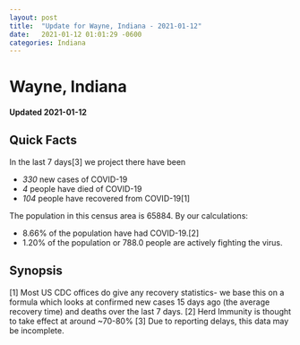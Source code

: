 ```yaml
---
layout: post
title:  "Update for Wayne, Indiana - 2021-01-12"
date:   2021-01-12 01:01:29 -0600
categories: Indiana
---
```


# Wayne, Indiana
#### Updated 2021-01-12

## Quick Facts

In the last 7 days[3] we project there have been
- *330* new cases of COVID-19
- *4* people have died of COVID-19
- *104* people have recovered from COVID-19[1]

The population in this census area is 65884. By our calculations:
- 8.66% of the population have had COVID-19.[2]
- 1.20% of the population or 788.0 people are actively fighting the virus.

## Synopsis




[1] Most US CDC offices do give any recovery statistics- we base this on a formula which looks at confirmed new cases
15 days ago (the average recovery time) and deaths over the last 7 days.
[2] Herd Immunity is thought to take effect at around ~70-80%
[3] Due to reporting delays, this data may be incomplete. 
    